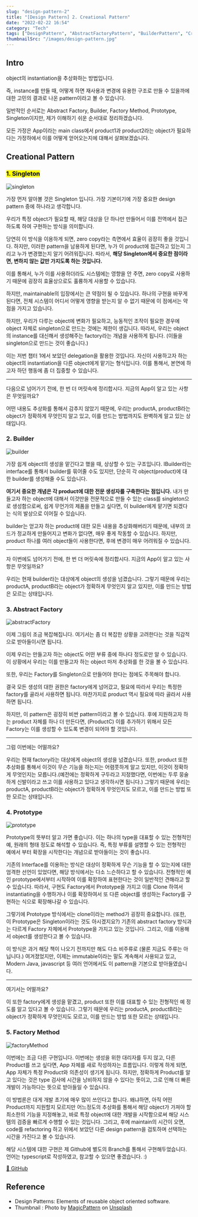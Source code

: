 ```yaml
---
slug: "design-pattern-2"
title: "[Design Pattern] 2. Creational Pattern"
date: "2022-02-22 16:54"
category: "Tech"
tags: ["DesignPattern", "AbstractFactoryPattern", "BuilderPattern", "Creationalpattern", "FactoryMethodPattern", "PrototypePattern", "SingletonPattern"]
thumbnailSrc: "/images/design-pattern.jpg"
---
```


## Intro

object의 instantiation을 추상화하는 방법입니다.

즉, instance를 만들 때, 어떻게 하면 재사용과 변경에 유용한 구조로 만들 수 있을까에 대한 고민의 결과로 나온 pattern이라고 볼 수 있습니다.

일반적인 순서로는 Abstract Factory, Builder, Factory Method, Prototype, Singleton이지만, 제가 이해하기 쉬운 순서대로 정리하겠습니다.

모든 가정은 App이라는 main class에서 product1과 product2라는 object가 필요하다는 가정하에서 이를 어떻게 얻어오는지에 대해서 살펴보겠습니다.

## Creational Pattern

### <mark>1. Singleton<mark>

![singleton](/images/singleton.jpeg)

가장 먼저 알아볼 것은 Singleton 입니다. 가장 기본이기에 가장 중요한 design pattern 중에 하나라고 생각합니다.

우리가 특정 object가 필요할 때, 해당 대상을 단 하나만 만들어서 이를 전역에서 접근하도록 하여 구현하는 방식을 의미합니다.

당연히 이 방식을 이용하게 되면, zero copy라는 측면에서 효율이 굉장히 좋을 것입니다. 하지만, 이러한 pattern을 남용하게 된다면, 누가 이 product에 접근하고 있는지 그리고 누가 변경했는지 알기 어려워집니다. 따라서, **해당 Singleton에서 중요한 점이라면, 변하지 않는 값만 가지도록 하는 것입니다.**

이를 통해서, 누가 이를 사용하더라도 시스템에는 영향을 안 주면, zero copy로 사용하기 때문에 굉장히 효율상으로도 훌륭하게 사용할 수 있습니다.

하지만, maintainable의 입장에서는 큰 약점이 될 수 있습니다. 하나의 구현을 바꾸게 된다면, 전체 시스템이 어디서 어떻게 영향을 받는지 알 수 없기 때문에 이 점에서는 약점을 가지고 있습니다.

하지만, 우리가 다루는 object에 변화가 필요하고, 능동적인 조작이 필요한 경우에 object 자체로 singleton으로 만드는 것에는 제한이 생깁니다. 따라서, 우리는 object의 instance를 대신해서 생성해주는 factory라는 개념을 사용하게 됩니다. (이들을 singleton으로 만드는 것이 좋습니다.)

이는 저번 챕터 1에서 보았던 delegation을 활용한 것입니다. 자신이 사용하고자 하는 object의 instantiation을 다른 object에게 맡기는 형식입니다. 이를 통해서, 본연에 하고자 하던 행동에 좀 더 집중할 수 있습니다.

---

다음으로 넘어가기 전에, 한 번 더 머릿속에 정리합시다. 지금의 App이 알고 있는 사항은 무엇일까요?

어떤 내용도 추상화를 통해서 감추지 않았기 때문에, 우리는 productA, productB라는 object가 정확하게 무엇인지 알고 있고, 이를 만드는 방법까지도 완벽하게 알고 있는 상태입니다.

### 2. Builder

![builder](/images/builder.jpeg)

가장 쉽게 object의 생성을 맡긴다고 했을 때, 상상할 수 있는 구조입니다. IBuilder라는 interface를 통해서 builder를 묶어줄 수도 있지만, 단순히 각 object(product)에 대한 builder를 생성해줄 수도 있습니다.

**여기서 중요한 개념은 각 product에 대한 전문 생성자를 구축한다는 점입니다.** 내가 만들고자 하는 object에 대해서 이것만을 전문적으로 만들 수 있는 class를 singleton으로 생성함으로써, 쉽게 무언가의 제품을 만들고 싶다면, 이 builder에게 맡기면 되겠다는 식의 발상으로 이어질 수 있습니다.

builder는 얻고자 하는 product에 대한 모든 내용을 추상화해버리기 때문에, 내부의 코드가 정교하게 만들어지고 변화가 없다면, 매우 좋게 작동할 수 있습니다. 하지만, product 하나를 여러 object들이 사용한다면, 후에 변경이 매우 어려워질 수 있습니다.

---

자 이번에도 넘어가기 전에, 한 번 더 머릿속에 정리합시다. 지금의 App이 알고 있는 사항은 무엇일까요?

우리는 현재 builder라는 대상에게 object의 생성을 넘겼습니다. 그렇기 때문에 우리는 productA, productB라는 object가 정확하게 무엇인지 알고 있지만, 이를 만드는 방법은 모르는 상태입니다.

### 3. Abstract Factory

![abstractFactory](/images/abstractFactory.jpeg)

이제 그림이 조금 복잡해집니다. 여기서는 좀 더 복잡한 상황을 고려한다는 것을 직감적으로 받아들이시면 됩니다.

이제 우리는 만들고자 하는 object도 어떤 부류 중에 하나다 정도로만 알 수 있습니다. 이 상황에서 우리는 이를 만들고자 하는 object 마저 추상화를 한 것을 볼 수 있습니다.

또한, 우리는 Factory를 Singleton으로 만들어야 한다는 점에도 주목해야 합니다.

결국 모든 생성의 대한 권한은 factory에게 넘어갔고, 필요에 따라서 우리는 특정한 factory를 골라서 사용하면 됩니다. 마찬가지로 product 역시 필요에 따라 골라서 사용하면 됩니다.

하지만, 이 pattern은 굉장히 비싼 pattern이라고 볼 수 있습니다. 후에 지원하고자 하는 product 자체를 하나 더 만든다면, (ProductC) 이를 추가하기 위해서 모든 Factory는 이를 생성할 수 있도록 변경이 되어야 할 것입니다.

---

그럼 이번에는 어떨까요?

우리는 현재 factory라는 대상에게 object의 생성을 넘겼습니다. 또한, product 또한 추상화를 통해서 이것이 무슨 기능을 하는지는 어렴풋하게 알고 있지만, 이것이 정확하게 무엇인지는 모릅니다.(예전에는 정확하게 구두라고 지정했다면, 이번에는 두루 뭉술하게 신발이라고 쓰고 이를 사용하고 있다고 생각하시면 됩니다.) 그렇기 때문에 우리는 productA, productB라는 object가 정확하게 무엇인지도 모르고, 이를 만드는 방법 또한 모르는 상태입니다.

### 4. Prototype

![prototype](/images/prototype.jpeg)

Prototype의 뜻부터 알고 가면 좋습니다. 이는 하나의 type을 대표할 수 있는 전형적인 예, 원래의 형태 정도로 해석할 수 있습니다. 즉, 특정 부류를 설명할 수 있는 전형적인 예에서 부터 확장을 시작한다는 개념으로 받아들이는 것이 좋습니다.

기존의 Interface를 이용하는 방식은 대상이 정확하게 무슨 기능을 할 수 있는지에 대한 엄격한 선언이 있었다면, 해당 방식에서는 다소 느슨하다고 할 수 있습니다. 전형적인 예인 prototype에서부터 시작하여 이를 확장하여 표현한다는 것이 일반적인 견해라고 할 수 있습니다. 따라서, 구현도 Factory에서 Prototype을 가지고 이를 Clone 하여서 instantiating을 수행하거나 이를 확장하여서 또 다른 object를 생성하는 Factory를 구현하는 식으로 확장해나갈 수 있습니다.

그렇기에 Prototype 방식에서는 clone이라는 method가 굉장히 중요합니다. (또한, 이 Prototype은 Singleton이라는 것도 아시겠지요?) 기존의 abstract factory 방식과는 다르게 Factory 자체에서 Prototype을 가지고 있는 것입니다. 그리고, 이를 이용해서 object를 생성한다고 볼 수 있습니다.

이 방식은 과거 해당 책이 나오기 전까지만 해도 다소 비주류로 (물론 지금도 주류는 아닙니다.) 여겨졌었지만, 이제는 immutable이라는 말도 계속해서 사용되고 있고, Modern Java, javascript 등 여러 언어에서도 이 pattern을 기본으로 받아들였습니다.

---

여기서는 어떨까요?

이 또한 factory에게 생성을 맡겼고, product 또한 이를 대표할 수 있는 전형적인 예 정도를 알고 있다고 볼 수 있습니다. 그렇기 때문에 우리는 productA, productB라는 object가 정확하게 무엇인지도 모르고, 이를 만드는 방법 또한 모르는 상태입니다.

### 5. Factory Method

![factoryMethod](/images/factoryMethod.jpeg)

이번에는 조금 다른 구현입니다. 이번에는 생성을 위한 대리자를 두지 않고, 다른 Product를 쓰고 싶다면, App 자체를 새로 작성하자는 흐름입니다. 이렇게 하게 되면, App 자체가 특정 Product와 의존성이 생기게 됩니다. 하지만, 정확하게 Product를 알고 있다는 것은 type 검사에 시간을 낭비하지 않을 수 있다는 뜻이고, 그로 인해 더 빠른 개발이 가능하다는 뜻으로 받아들일 수 있습니다.

이 방법론은 대게 개발 초기에 매우 많이 쓰인다고 합니다. 왜냐하면, 아직 어떤 Product까지 지원할지 모르지만 어느정도의 추상화를 통해서 해당 object가 가져야 할 최소한의 기능을 지정해놓고, 바로 특정 object에 대한 개발을 시작함으로써 해당 시스템의 검증을 빠르게 수행할 수 있는 것입니다. 그리고, 후에 maintain의 시간이 오면, code를 refactoring 하고 위에서 보았던 다른 design pattern을 검토하며 선택하는 시간을 가진다고 볼 수 있습니다.

해당 시스템에 대한 구현은 제 Github에 별도의 Branch를 통해서 구현해두었습니다. 언어는 typescript로 작성하였고, 참고할 수 있으면 좋겠습니다. :)

[🔗 GitHub](https://github.com/euidong/oop-design-pattern/tree/creational-pattern)

## Reference

- Design Patterns: Elements of reusable object oriented software.
- Thumbnail : Photo by [MagicPattern](https://unsplash.com/es/@magicpattern?utm_source=unsplash&utm_medium=referral&utm_content=creditCopyText) on [Unsplash](https://unsplash.com/s/photos/design-pattern?utm_source=unsplash&utm_medium=referral&utm_content=creditCopyText)
